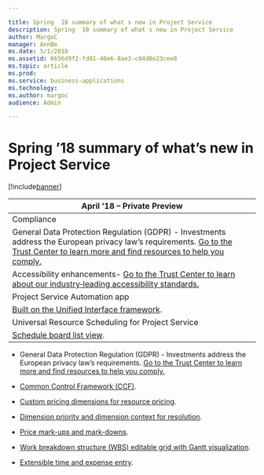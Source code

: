 ```yaml
---

title: Spring  18 summary of what s new in Project Service
description: Spring  18 summary of what s new in Project Service
author: MargoC
manager: AnnBe
ms.date: 5/1/2018
ms.assetid: 6656d9f2-fd01-40e6-8ae3-c04d8e23cee8
ms.topic: article
ms.prod: 
ms.service: business-applications
ms.technology: 
ms.author: margoc
audience: Admin

---
```

#  Spring ’18 summary of what’s new in Project Service




[!include[banner](../../../includes/banner.md)]

| April ’18 – Private Preview                                                                                                                                                                                                                                   |
|---------------------------------------------------------------------------------------------------------------------------------------------------------------------------------------------------------------------------------------------------------------|
| Compliance                                                                                                                                                                                                                                                    |
| General Data Protection Regulation (GDPR) - Investments address the European privacy law’s requirements. [Go to the Trust Center to learn more and find resources to help you comply.](https://www.microsoft.com/en-us/TrustCenter/Privacy/gdpr/default.aspx) |
| Accessibility enhancements- [Go to the Trust Center to learn about our industry‑leading accessibility standards.](https://www.microsoft.com/en-us/trustcenter/compliance/accessibility)                                                                       |
| Project Service Automation app                                                                                                                                                                                                                                |
| [Built on the Unified Interface framework](project-service-app-enhancements/index.md).                                                                                                                                                                                                 |
| Universal Resource Scheduling for Project Service                                                                                                                                                                                                             |
| [Schedule board list view](universal-resource-scheduling-project-service/index.md).                                                                                                                                                                                                          |

-   General Data Protection Regulation (GDPR) - Investments address the European
    privacy law’s requirements. [Go to the Trust Center to learn more and find
    resources to help you
    comply.](https://www.microsoft.com/en-us/TrustCenter/Privacy/gdpr/default.aspx)

-   [Common Control Framework (CCF)](project-service-app-enhancements/index.md).

-   [Custom pricing dimensions for resource
    pricing](project-service-app-enhancements/index.md).

-   [Dimension priority and dimension context for
    resolution](project-service-app-enhancements/index.md).

-   [Price mark-ups and mark-downs](project-service-app-enhancements/price-mark-ups-mark-downs.md).

-   [Work breakdown structure (WBS) editable grid with Gantt
    visualization](project-service-app-enhancements/index.md).

-   [Extensible time and expense entry](project-service-app-enhancements/index.md).

